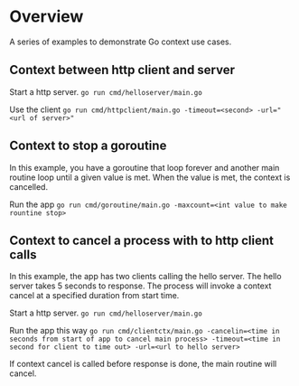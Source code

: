 # Overview

A series of examples to demonstrate Go context use cases.

## Context between http client and server

Start a http server. `go run cmd/helloserver/main.go`

Use the client `go run cmd/httpclient/main.go -timeout=<second> -url="<url of server>"`

## Context to stop a goroutine

In this example, you have a goroutine that loop forever and another main routine loop until a given value is met. When the value is met, the context is cancelled.

Run the app `go run cmd/goroutine/main.go -maxcount=<int value to make rountine stop>`

## Context to cancel a process with to http client calls

In this example, the app has two clients calling the hello server. The hello server takes 5 seconds to response. The process will invoke a context cancel at a specified duration from start time.

Start a http server. `go run cmd/helloserver/main.go`

Run the app this way `go run cmd/clientctx/main.go -cancelin=<time in seconds from start of app to cancel main process> -timeout=<time in second for client to time out> -url=<url to hello server>`

If context cancel is called before response is done, the main routine will cancel.